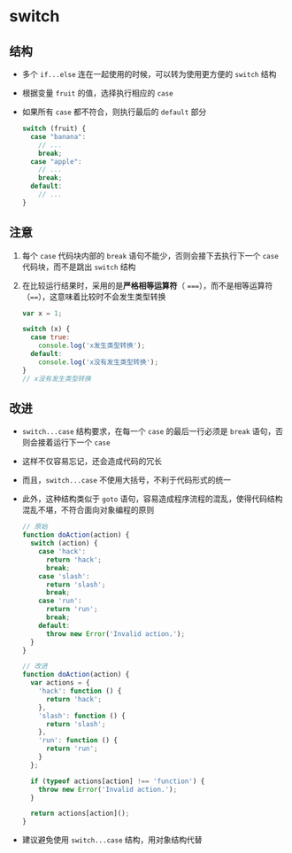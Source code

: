 # switch

## 结构

+ 多个 `if...else` 连在一起使用的时候，可以转为使用更方便的 `switch` 结构

+ 根据变量 `fruit` 的值，选择执行相应的 `case`

+ 如果所有 `case` 都不符合，则执行最后的 `default` 部分

    ```js
    switch (fruit) {
      case "banana":
        // ...
        break;
      case "apple":
        // ...
        break;
      default:
        // ...
    }
    ```

## 注意

1. 每个 `case` 代码块内部的 `break` 语句不能少，否则会接下去执行下一个 `case` 代码块，而不是跳出 `switch` 结构

2. 在比较运行结果时，采用的是**严格相等运算符**（ `===`），而不是相等运算符（`==`），这意味着比较时不会发生类型转换

    ```js
    var x = 1;

    switch (x) {
      case true:
        console.log('x发生类型转换');
      default:
        console.log('x没有发生类型转换');
    }
    // x没有发生类型转换
    ```

## 改进

+ `switch...case` 结构要求，在每一个 `case` 的最后一行必须是 `break` 语句，否则会接着运行下一个 `case`

+ 这样不仅容易忘记，还会造成代码的冗长

+ 而且，`switch...case` 不使用大括号，不利于代码形式的统一

+ 此外，这种结构类似于 `goto` 语句，容易造成程序流程的混乱，使得代码结构混乱不堪，不符合面向对象编程的原则

    ```js
    // 原始
    function doAction(action) {
      switch (action) {
        case 'hack':
          return 'hack';
          break;
        case 'slash':
          return 'slash';
          break;
        case 'run':
          return 'run';
          break;
        default:
          throw new Error('Invalid action.');
      }
    }
    ```

    ```js
    // 改进
    function doAction(action) {
      var actions = {
        'hack': function () {
          return 'hack';
        },
        'slash': function () {
          return 'slash';
        },
        'run': function () {
          return 'run';
        }
      };

      if (typeof actions[action] !== 'function') {
        throw new Error('Invalid action.');
      }

      return actions[action]();
    }
    ```

+ 建议避免使用 `switch...case` 结构，用对象结构代替
